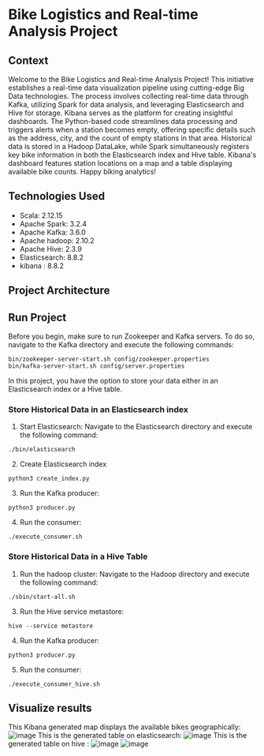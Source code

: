 # Bike Logistics and Real-time Analysis Project
## Context
Welcome to the Bike Logistics and Real-time Analysis Project! This initiative establishes a real-time data visualization pipeline using cutting-edge Big Data technologies. The process involves collecting real-time data through Kafka, utilizing Spark for data analysis, and leveraging Elasticsearch and Hive for storage. Kibana serves as the platform for creating insightful dashboards. The Python-based code streamlines data processing and triggers alerts when a station becomes empty, offering specific details such as the address, city, and the count of empty stations in that area. Historical data is stored in a Hadoop DataLake, while Spark simultaneously registers key bike information in both the Elasticsearch index and Hive table. Kibana's dashboard features station locations on a map and a table displaying available bike counts. Happy biking analytics!

## Technologies Used
* Scala: 2.12.15
* Apache Spark: 3.2.4
* Apache Kafka: 3.6.0
* Apache hadoop: 2.10.2
* Apache Hive: 2.3.9
* Elasticsearch: 8.8.2
* kibana : 8.8.2

## Project Architecture
 
## Run Project
Before you begin, make sure to run Zookeeper and Kafka servers. To do so, navigate to the Kafka directory and execute the following commands:
```
bin/zookeeper-server-start.sh config/zookeeper.properties
bin/kafka-server-start.sh config/server.properties
```
In this project, you have the option to store your data either in an Elasticsearch index or a Hive table.

### Store Historical Data in an Elasticsearch index
1. Start Elasticsearch:
Navigate to the Elasticsearch directory and execute the following command:
```
./bin/elasticsearch
```
2. Create Elasticsearch index
```
python3 create_index.py
```
3. Run the Kafka producer:
```
python3 producer.py
```
4. Run the consumer:
```
./execute_consumer.sh
```

### Store Historical Data in a Hive Table
1. Run the hadoop cluster:
Navigate to the Hadoop directory and execute the following command:
```
./sbin/start-all.sh
```
3. Run the Hive service metastore:
```
hive --service metastore
```
4. Run the Kafka producer:
```
python3 producer.py
```
5. Run the consumer:
```
./execute_consumer_hive.sh
```

## Visualize results
This Kibana generated map displays the available bikes geographically:
![image](https://github.com/mariem-mezghani/Bike_stations/assets/118765518/95c15708-c7a2-44a2-8176-167c0cd618bf)
This is the generated table on elasticsearch:
![image](https://github.com/mariem-mezghani/Bike_stations/assets/118765518/b868199b-5adf-4789-8cd1-a0ff8dcd050d)
This is the generated table on hive :
![image](https://github.com/mariem-mezghani/Bike_stations/assets/118765518/4f069e2f-9361-47c3-9996-b2a714a743d0)
![image](https://github.com/mariem-mezghani/Bike_stations/assets/118765518/0d68e0a3-1715-4244-ac96-002c4f15e5c3)

